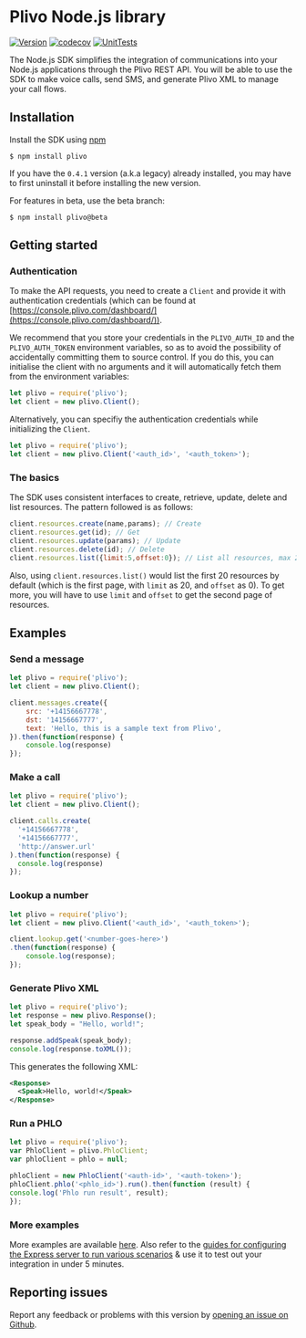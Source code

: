 # Plivo Node.js library

[![Version](https://img.shields.io/npm/v/plivo.svg)](https://www.npmjs.org/package/plivo)
[![codecov](https://codecov.io/gh/plivo/plivo-node/branch/master/graph/badge.svg)](https://codecov.io/gh/plivo/plivo-node)
[![UnitTests](https://github.com/plivo/plivo-node/actions/workflows/unitTests.yml/badge.svg)](https://github.com/plivo/plivo-node/actions/workflows/unitTests.yml)

The Node.js SDK simplifies the integration of communications into your Node.js applications through the Plivo REST API. You will be able to use the SDK to make voice calls, send SMS, and generate Plivo XML to manage your call flows.

## Installation
Install the SDK using [npm](https://www.npmjs.com/package/plivo)

    $ npm install plivo

If you have the `0.4.1` version (a.k.a legacy) already installed, you may have to first uninstall it before installing the new version.

For features in beta, use the beta branch:

    $ npm install plivo@beta
    
## Getting started

### Authentication
To make the API requests, you need to create a `Client` and provide it with authentication credentials (which can be found at [https://console.plivo.com/dashboard/](https://console.plivo.com/dashboard/)).

We recommend that you store your credentials in the `PLIVO_AUTH_ID` and the `PLIVO_AUTH_TOKEN` environment variables, so as to avoid the possibility of accidentally committing them to source control. If you do this, you can initialise the client with no arguments and it will automatically fetch them from the environment variables:

```javascript
let plivo = require('plivo');
let client = new plivo.Client();
```
Alternatively, you can specifiy the authentication credentials while initializing the `Client`.

```javascript
let plivo = require('plivo');
let client = new plivo.Client('<auth_id>', '<auth_token>');
```

### The basics
The SDK uses consistent interfaces to create, retrieve, update, delete and list resources. The pattern followed is as follows:

```javascript
client.resources.create(name,params); // Create
client.resources.get(id); // Get
client.resources.update(params); // Update
client.resources.delete(id); // Delete
client.resources.list({limit:5,offset:0}); // List all resources, max 20 at a time
```

Also, using `client.resources.list()` would list the first 20 resources by default (which is the first page, with `limit` as 20, and `offset` as 0). To get more, you will have to use `limit` and `offset` to get the second page of resources.

## Examples

### Send a message

```javascript
let plivo = require('plivo');
let client = new plivo.Client();

client.messages.create({
    src: '+14156667778',
    dst: '14156667777',
    text: 'Hello, this is a sample text from Plivo',
}).then(function(response) {
    console.log(response)
});
```

### Make a call

```javascript
let plivo = require('plivo');
let client = new plivo.Client();

client.calls.create(
  '+14156667778',
  '+14156667777',
  'http://answer.url'
).then(function(response) {
  console.log(response)
});
```

### Lookup a number

```javascript
let plivo = require('plivo');
let client = new plivo.Client('<auth_id>', '<auth_token>');

client.lookup.get('<number-goes-here>')
.then(function(response) {
    console.log(response);
});
```

### Generate Plivo XML

```javascript
let plivo = require('plivo');
let response = new plivo.Response();
let speak_body = "Hello, world!";

response.addSpeak(speak_body);
console.log(response.toXML());
```

This generates the following XML:

```xml
<Response>
  <Speak>Hello, world!</Speak>
</Response>
```

### Run a PHLO

```javascript
let plivo = require('plivo');
var PhloClient = plivo.PhloClient;
var phloClient = phlo = null;

phloClient = new PhloClient('<auth-id>', '<auth-token>');
phloClient.phlo('<phlo_id>').run().then(function (result) {
console.log('Phlo run result', result);
});
```

### More examples
More examples are available [here](https://github.com/plivo/plivo-examples-node). Also refer to the [guides for configuring the Express server to run various scenarios](https://www.plivo.com/docs/sms/quickstart/node-expressjs/) & use it to test out your integration in under 5 minutes.

## Reporting issues
Report any feedback or problems with this version by [opening an issue on Github](https://github.com/plivo/plivo-node/issues).

